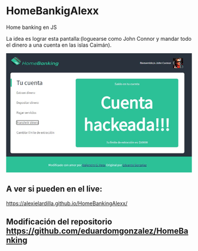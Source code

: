# HomeBankigAlexx
Home banking en JS

La idea es lograr esta pantalla:(loguearse como John Connor y mandar todo el dinero a una cuenta en las islas Caimán).

![imagen de portada homebanking](hackbanking.JPG)

## A ver si pueden en el live:

https://alexielardilla.github.io/HomeBankingAlexx/

## Modificación del repositorio https://github.com/eduardomgonzalez/HomeBanking
